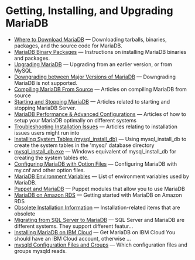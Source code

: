 # Getting, Installing, and Upgrading MariaDB

- [Where to Download MariaDB](/kb/en/library/server-client-software/download/where-to-download-mariadb/) — Downloading tarballs, binaries, packages, and the source code for MariaDB.
- [MariaDB Binary Packages](/mariadb-administration/getting-installing-and-upgrading-mariadb/binary-packages/) — Instructions on installing MariaDB binaries and packages.
- [Upgrading MariaDB](/mariadb-administration/getting-installing-and-upgrading-mariadb/upgrading/) — Upgrading from an earlier version, or from MySQL
- [Downgrading between Major Versions of MariaDB](/mariadb-administration/getting-installing-and-upgrading-mariadb/downgrading-between-major-versions-of-mariadb/) — Downgrading MariaDB is not supported.
- [Compiling MariaDB From Source](/mariadb-administration/getting-installing-and-upgrading-mariadb/compiling-mariadb-from-source/) — Articles on compiling MariaDB from source
- [Starting and Stopping MariaDB](/mariadb-administration/getting-installing-and-upgrading-mariadb/starting-and-stopping-mariadb/) — Articles related to starting and stopping MariaDB Server.
- [MariaDB Performance & Advanced Configurations](/mariadb-administration/getting-installing-and-upgrading-mariadb/mariadb-performance-advanced-configurations/) — Articles of how to setup your MariaDB optimally on different systems
- [Troubleshooting Installation Issues](/mariadb-administration/getting-installing-and-upgrading-mariadb/troubleshooting-installation-issues/) — Articles relating to installation issues users might run into
- [Installing System Tables (mysql_install_db)](/mariadb-administration/getting-installing-and-upgrading-mariadb/installing-system-tables-mysql_install_db/) — Using mysql_install_db to create the system tables in the 'mysql' database directory
- [mysql_install_db.exe](/mariadb-administration/getting-installing-and-upgrading-mariadb/mysql_install_dbexe/) — Windows equivalent of mysql_install_db for creating the system tables etc.
- [Configuring MariaDB with Option Files](/mariadb-administration/getting-installing-and-upgrading-mariadb/configuring-mariadb-with-option-files/) — Configuring MariaDB with my.cnf and other option files.
- [MariaDB Environment Variables](/mariadb-administration/getting-installing-and-upgrading-mariadb/mariadb-environment-variables/) — List of environment variables used by MariaDB.
- [Puppet and MariaDB](/mariadb-administration/getting-installing-and-upgrading-mariadb/puppet-and-mariadb/) — Puppet modules that allow you to use MariaDB
- [MariaDB on Amazon RDS](/mariadb-administration/getting-installing-and-upgrading-mariadb/mariadb-on-amazon-rds/) — Getting started with MariaDB on Amazon RDS
- [Obsolete Installation Information](/mariadb-administration/getting-installing-and-upgrading-mariadb/obsolete-installation-information/) — Installation-related items that are obsolete
- [Migrating from SQL Server to MariaDB](/mariadb-administration/getting-installing-and-upgrading-mariadb/migrating-from-sql-server-to-mariadb/) — SQL Server and MariaDB are different systems. They support different featur...
- [Installing MariaDB on IBM Cloud](/mariadb-administration/getting-installing-and-upgrading-mariadb/installing-mariadb-on-ibm-cloud/) — Get MariaDB on IBM Cloud
You should have an IBM Cloud account, otherwise ...
- [mysqld Configuration Files and Groups](/mariadb-administration/getting-installing-and-upgrading-mariadb/mysqld-configuration-files-and-groups/) — Which configuration files and groups mysqld reads.